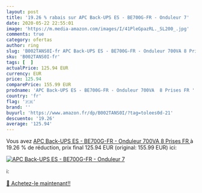 ```yaml
---
layout: post
title: '19.26 % rabais sur APC Back-UPS ES - BE700G-FR - Onduleur 7'
date: 2020-05-22 22:55:01
image: 'https://m.media-amazon.com/images/I/41PleGpazRL._SL200_.jpg'
comments: true
category: ofertas
author: ring
slug: 'B002TANS0I-fr APC Back-UPS ES - BE700G-FR - Onduleur 700VA 8 Prises FR'
sku: 'B002TANS0I-fr'
tags: [  ]
actualPrice: 125.94 EUR
currency: EUR
price: 125.94
comparePrice: 155.99 EUR
prodname: 'APC Back-UPS ES - BE700G-FR - Onduleur 700VA  8 Prises FR '
country: 'fr'
flag: '🇫🇷'
brand: ''
buyurl: 'https://www.amazon.fr/dp/B002TANS0I/?tag=tolees0d-21'
descuento: '19.26'
average: '125.94'
---
```


Vous avez [APC Back-UPS ES - BE700G-FR - Onduleur 700VA  8 Prises FR ](https://www.amazon.fr/dp/B002TANS0I/?tag=tolees0d-21)  à  19.26 % de réduction, prix final  125.94 EUR (original: 155.99 EUR) ici:

[![APC Back-UPS ES - BE700G-FR - Onduleur 7](https://m.media-amazon.com/images/I/41PleGpazRL._SL200_.jpg)](https://www.amazon.fr/dp/B002TANS0I/?tag=tolees0d-21)

ℹ️:


[🛒 Achetez-le maintenant!!](https://www.amazon.fr/dp/B002TANS0I/?tag=tolees0d-21)
